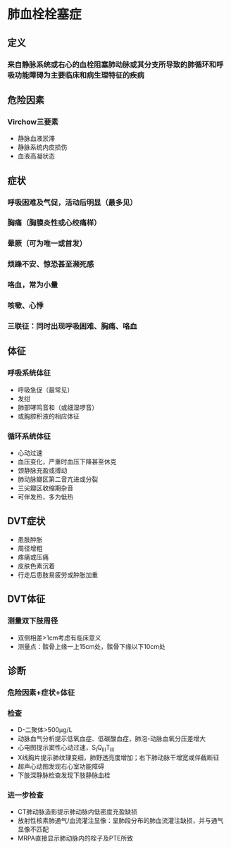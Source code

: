 #   肺血栓栓塞症
##  定义
### 来自静脉系统或右心的血栓阻塞肺动脉或其分支所导致的肺循环和呼吸功能障碍为主要临床和病生理特征的疾病
##  危险因素
### Virchow三要素
-   静脉血液淤滞
-   静脉系统内皮损伤
-   血液高凝状态
##  症状
### 呼吸困难及气促，活动后明显（最多见）
### 胸痛（胸膜炎性或心绞痛样）
### 晕厥（可为唯一或首发）
### 烦躁不安、惊恐甚至濒死感
### 咯血，常为小量
### 咳嗽、心悸
### 三联征：同时出现呼吸困难、胸痛、咯血
##  体征
### 呼吸系统体征
-   呼吸急促（最常见）
-   发绀
-   肺部哮鸣音和（或细湿啰音）
-   或胸腔积液的相应体征
### 循环系统体征
-   心动过速
-   血压变化，严重时血压下降甚至休克
-   颈静脉充盈或搏动
-   肺动脉瓣区第二音亢进或分裂
-   三尖瓣区收缩期杂音
-   可伴发热，多为低热
##  DVT症状
-   患肢肿胀
-   周径增粗
-   疼痛或压痛
-   皮肤色素沉着
-   行走后患肢易疲劳或肿胀加重 
##   DVT体征
###   测量双下肢周径
-   双侧相差>1cm考虑有临床意义
-   测量点：髌骨上缘一上15cm处，髌骨下缘以下10cm处
##  诊断
### 危险因素+症状+体征
### 检查
-   D-二聚体>500μg/L
-   动脉血气分析提示低氧血症、低碳酸血症，肺泡-动脉血氧分压差增大
-   心电图提示窦性心动过速，S<sub>I</sub>Q<sub>III</sub>T<sub>III</sub>
-   X线胸片提示肺纹理变细，肺野透亮度增加；右下肺动脉干增宽或伴截断征
-  超声心动图发现右心室功能障碍
-  下肢深静脉检查发现下肢静脉血栓
### 进一步检查
-   CT肺动脉造影提示肺动脉内低密度充盈缺损
-   放射性核素肺通气/血流灌注显像：呈肺段分布的肺血流灌注缺损，并与通气显像不匹配
-   MRPA直接显示肺动脉内的栓子及PTE所致
